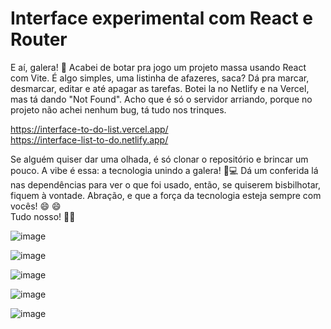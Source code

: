 # Interface experimental com React e Router
E aí, galera! 🚀 Acabei de botar pra jogo um projeto massa usando React com Vite. É algo simples, uma listinha de afazeres, saca? Dá pra marcar, desmarcar, editar e até apagar as tarefas.
Botei la no Netlify e na Vercel, mas tá dando "Not Found". Acho que é só o servidor arriando, porque no projeto não achei nenhum bug, tá tudo nos trinques.

https://interface-to-do-list.vercel.app/ <br> https://interface-list-to-do.netlify.app/

Se alguém quiser dar uma olhada, é só clonar o repositório e brincar um pouco. A vibe é essa: a tecnologia unindo a galera! 🤖💻 Dá um conferida lá nas dependências para ver o que foi usado, então, se quiserem bisbilhotar, fiquem à vontade. 
Abração, e que a força da tecnologia esteja sempre com vocês! 😄 :smile: <br>
Tudo nosso! 🚀👾

![image](https://github.com/MatheusNascimento99/Interface-To--Do--List/assets/139829100/62165c1d-f242-4f10-b1cd-0429bce32203)

![image](https://github.com/MatheusNascimento99/Interface-To--Do--List/assets/139829100/58a33164-0214-444f-8080-fbdfbd285156)

![image](https://github.com/MatheusNascimento99/Interface-To--Do--List/assets/139829100/6829c546-3c5b-46e9-adc4-e19e1659a643)

![image](https://github.com/MatheusNascimento99/Interface-To--Do--List/assets/139829100/f409fed3-b109-4c1a-b2bb-149794044b17)


![image](https://github.com/MatheusNascimento99/Interface-To--Do--List/assets/139829100/ec57821f-25cb-4ce9-86d2-f7a9c04cb673)
